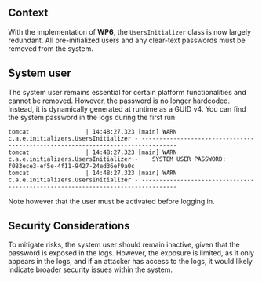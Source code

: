 ## Context

With the implementation of **WP6**, the `UsersInitializer` class is now largely redundant. All pre-initialized users and any clear-text passwords must be removed from the system.
## System user
The system user remains essential for certain platform functionalities and cannot be removed. However, the password is no longer hardcoded. Instead, it is dynamically generated at runtime as a GUID v4. You can find the system password in the logs during the first run:

```log
tomcat                | 14:48:27.323 [main] WARN  c.a.e.initializers.UsersInitializer - --------------------------------------------------------------------------------
tomcat                | 14:48:27.323 [main] WARN  c.a.e.initializers.UsersInitializer -    SYSTEM USER PASSWORD: f083ece3-ef5e-4f11-9427-24ed36ef9a0c
tomcat                | 14:48:27.323 [main] WARN  c.a.e.initializers.UsersInitializer - --------------------------------------------------------------------------------

```

Note however that the user must be activated before logging in.

## Security Considerations

To mitigate risks, the system user should remain inactive, given that the password is exposed in the logs. However, the exposure is limited, as it only appears in the logs, and if an attacker has access to the logs, it would likely indicate broader security issues within the system.